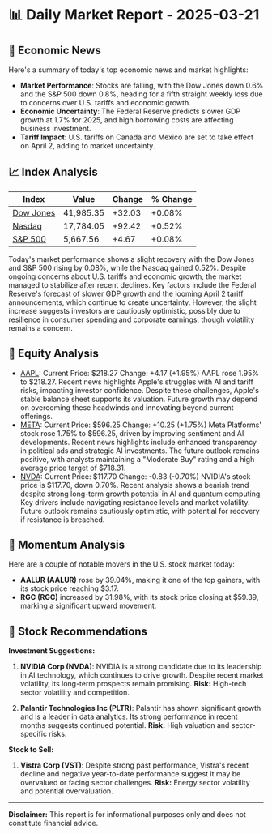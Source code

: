 # 📊 Daily Market Report - 2025-03-21

## 📰 Economic News

Here's a summary of today's top economic news and market highlights:

- **Market Performance**: Stocks are falling, with the Dow Jones down 0.6% and the S&P 500 down 0.8%, heading for a fifth straight weekly loss due to concerns over U.S. tariffs and economic growth.
- **Economic Uncertainty**: The Federal Reserve predicts slower GDP growth at 1.7% for 2025, and high borrowing costs are affecting business investment.
- **Tariff Impact**: U.S. tariffs on Canada and Mexico are set to take effect on April 2, adding to market uncertainty.

## 📈 Index Analysis

| Index | Value | Change | % Change |
|-------|--------|---------|-----------|
| [Dow Jones](https://finance.yahoo.com/quote/%5EDJI) | 41,985.35 | +32.03 | +0.08% |
| [Nasdaq](https://finance.yahoo.com/quote/%5EIXIC) | 17,784.05 | +92.42 | +0.52% |
| [S&P 500](https://finance.yahoo.com/quote/%5EGSPC) | 5,667.56 | +4.67 | +0.08% |

Today's market performance shows a slight recovery with the Dow Jones and S&P 500 rising by 0.08%, while the Nasdaq gained 0.52%. Despite ongoing concerns about U.S. tariffs and economic growth, the market managed to stabilize after recent declines. Key factors include the Federal Reserve's forecast of slower GDP growth and the looming April 2 tariff announcements, which continue to create uncertainty. However, the slight increase suggests investors are cautiously optimistic, possibly due to resilience in consumer spending and corporate earnings, though volatility remains a concern.

## 💼 Equity Analysis

- [AAPL](https://finance.yahoo.com/quote/AAPL): Current Price: $218.27
Change: +4.17 (+1.95%)
AAPL rose 1.95% to $218.27. Recent news highlights Apple's struggles with AI and tariff risks, impacting investor confidence. Despite these challenges, Apple's stable balance sheet supports its valuation. Future growth may depend on overcoming these headwinds and innovating beyond current offerings.
- [META](https://finance.yahoo.com/quote/META): Current Price: $596.25
Change: +10.25 (+1.75%)
Meta Platforms' stock rose 1.75% to $596.25, driven by improving sentiment and AI developments. Recent news highlights include enhanced transparency in political ads and strategic AI investments. The future outlook remains positive, with analysts maintaining a "Moderate Buy" rating and a high average price target of $718.31.
- [NVDA](https://finance.yahoo.com/quote/NVDA): Current Price: $117.70
Change: -0.83 (-0.70%)
NVIDIA's stock price is $117.70, down 0.70%. Recent analysis shows a bearish trend despite strong long-term growth potential in AI and quantum computing. Key drivers include navigating resistance levels and market volatility. Future outlook remains cautiously optimistic, with potential for recovery if resistance is breached.

## 🚀 Momentum Analysis

Here are a couple of notable movers in the U.S. stock market today:

- **AALUR (AALUR)** rose by 39.04%, making it one of the top gainers, with its stock price reaching $3.17.
- **RGC (RGC)** increased by 31.98%, with its stock price closing at $59.39, marking a significant upward movement.

## 🎯 Stock Recommendations

**Investment Suggestions:**

1. **NVIDIA Corp (NVDA)**: NVIDIA is a strong candidate due to its leadership in AI technology, which continues to drive growth. Despite recent market volatility, its long-term prospects remain promising. **Risk:** High-tech sector volatility and competition.

2. **Palantir Technologies Inc (PLTR)**: Palantir has shown significant growth and is a leader in data analytics. Its strong performance in recent months suggests continued potential. **Risk:** High valuation and sector-specific risks.

**Stock to Sell:**

1. **Vistra Corp (VST)**: Despite strong past performance, Vistra's recent decline and negative year-to-date performance suggest it may be overvalued or facing sector challenges. **Risk:** Energy sector volatility and potential overvaluation.

---
**Disclaimer:** This report is for informational purposes only and does not constitute financial advice.